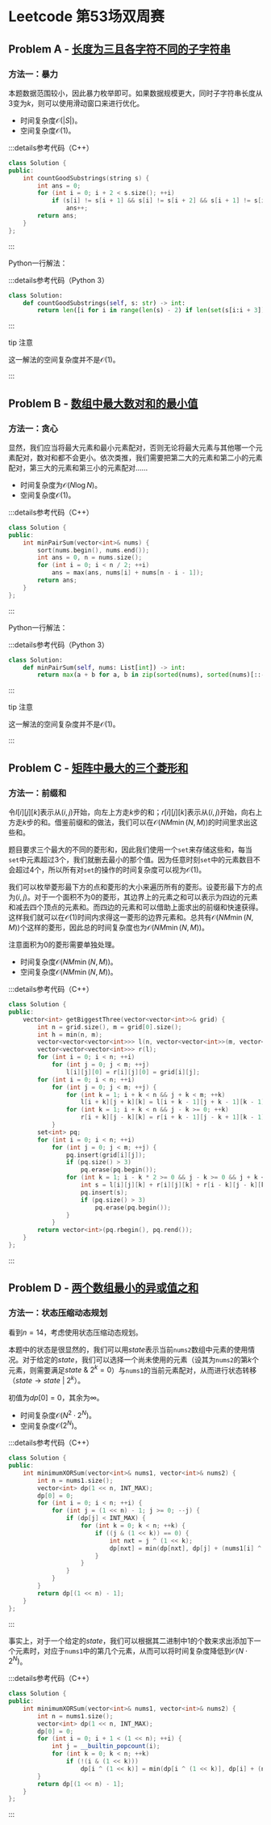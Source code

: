 # Leetcode 第53场双周赛

## Problem A - [长度为三且各字符不同的子字符串](https://leetcode.cn/problems/substrings-of-size-three-with-distinct-characters/)

### 方法一：暴力

本题数据范围较小，因此暴力枚举即可。如果数据规模更大，同时子字符串长度从$3$变为$k$，则可以使用滑动窗口来进行优化。

- 时间复杂度$\mathcal{O}(|S|)$。
- 空间复杂度$\mathcal{O}(1)$。

:::details参考代码（C++）

```cpp
class Solution {
public:
    int countGoodSubstrings(string s) {
        int ans = 0;
        for (int i = 0; i + 2 < s.size(); ++i)
            if (s[i] != s[i + 1] && s[i] != s[i + 2] && s[i + 1] != s[i + 2])
                ans++;
        return ans;
    }
};
```

:::

Python一行解法：

:::details参考代码（Python 3）

```python
class Solution:
    def countGoodSubstrings(self, s: str) -> int:
        return len([i for i in range(len(s) - 2) if len(set(s[i:i + 3])) == 3])
```

:::

tip 注意

这一解法的空间复杂度并不是$\mathcal{O}(1)$。

:::

## Problem B - [数组中最大数对和的最小值](https://leetcode.cn/problems/minimize-maximum-pair-sum-in-array/)

### 方法一：贪心

显然，我们应当将最大元素和最小元素配对，否则无论将最大元素与其他哪一个元素配对，数对和都不会更小。依次类推，我们需要把第二大的元素和第二小的元素配对，第三大的元素和第三小的元素配对……

- 时间复杂度为$\mathcal{O}(N\log N)$。
- 空间复杂度$\mathcal{O}(1)$。

:::details参考代码（C++）

```cpp
class Solution {
public:
    int minPairSum(vector<int>& nums) {
        sort(nums.begin(), nums.end());
        int ans = 0, n = nums.size();
        for (int i = 0; i < n / 2; ++i)
            ans = max(ans, nums[i] + nums[n - i - 1]);
        return ans;
    }
};
```

:::

Python一行解法：

:::details参考代码（Python 3）

```python
class Solution:
    def minPairSum(self, nums: List[int]) -> int:
        return max(a + b for a, b in zip(sorted(nums), sorted(nums)[::-1]))
```

:::

tip 注意

这一解法的空间复杂度并不是$\mathcal{O}(1)$。

:::

## Problem C - [矩阵中最大的三个菱形和](https://leetcode.cn/problems/get-biggest-three-rhombus-sums-in-a-grid/)

### 方法一：前缀和

令$l[i][j][k]$表示从$(i,j)$开始，向左上方走$k$步的和；$r[i][j][k]$表示从$(i,j)$开始，向右上方走$k$步的和。借鉴前缀和的做法，我们可以在$\mathcal{O}(NM\min(N,M))$的时间里求出这些和。

题目要求三个最大的不同的菱形和，因此我们使用一个`set`来存储这些和，每当`set`中元素超过$3$个，我们就删去最小的那个值。因为任意时刻`set`中的元素数目不会超过$4$个，所以所有对`set`的操作的时间复杂度可以视为$\mathcal{O}(1)$。

我们可以枚举菱形最下方的点和菱形的大小来遍历所有的菱形。设菱形最下方的点为$(i,j)$。对于一个面积不为$0$的菱形，其边界上的元素之和可以表示为四边的元素和减去四个顶点的元素和。而四边的元素和可以借助上面求出的前缀和快速获得。这样我们就可以在$\mathcal{O}(1)$时间内求得这一菱形的边界元素和。总共有$\mathcal{O}(NM\min(N,M))$个这样的菱形，因此总的时间复杂度也为$\mathcal{O}(NM\min(N,M))$。

注意面积为$0$的菱形需要单独处理。

- 时间复杂度$\mathcal{O}(NM\min(N,M))$。
- 空间复杂度$\mathcal{O}(NM\min(N,M))$。

:::details参考代码（C++）

```cpp
class Solution {
public:
    vector<int> getBiggestThree(vector<vector<int>>& grid) {
        int n = grid.size(), m = grid[0].size();
        int h = min(n, m);
        vector<vector<vector<int>>> l(n, vector<vector<int>>(m, vector<int>(h)));
        vector<vector<vector<int>>> r(l);
        for (int i = 0; i < n; ++i)
            for (int j = 0; j < m; ++j)
                l[i][j][0] = r[i][j][0] = grid[i][j];
        for (int i = 0; i < n; ++i)
            for (int j = 0; j < m; ++j) {
                for (int k = 1; i + k < n && j + k < m; ++k)
                    l[i + k][j + k][k] = l[i + k - 1][j + k - 1][k - 1] + grid[i + k][j + k]; 
                for (int k = 1; i + k < n && j - k >= 0; ++k)
                    r[i + k][j - k][k] = r[i + k - 1][j - k + 1][k - 1] + grid[i + k][j - k];
            }
        set<int> pq;
        for (int i = 0; i < n; ++i)
            for (int j = 0; j < m; ++j) {
                pq.insert(grid[i][j]);
                if (pq.size() > 3)
                    pq.erase(pq.begin());
                for (int k = 1; i - k * 2 >= 0 && j - k >= 0 && j + k < m; ++k) {
                    int s = l[i][j][k] + r[i][j][k] + r[i - k][j - k][k] + l[i - k][j + k][k] - grid[i][j] - grid[i - k][j - k] - grid[i - k][j + k] - grid[i - 2 * k][j];
                    pq.insert(s);
                    if (pq.size() > 3)
                        pq.erase(pq.begin());
                }
            }
        return vector<int>(pq.rbegin(), pq.rend());
    }
};
```

:::

## Problem D - [两个数组最小的异或值之和](https://leetcode.cn/problems/minimum-xor-sum-of-two-arrays/)

### 方法一：状态压缩动态规划

看到$n=14$，考虑使用状态压缩动态规划。

本题中的状态是很显然的，我们可以用$state$表示当前`nums2`数组中元素的使用情况。对于给定的$state$，我们可以选择一个尚未使用的元素（设其为`nums2`的第$k$个元素，则需要满足$state\ \&\ 2^k=0$）与`nums1`的当前元素配对，从而进行状态转移（$state\rightarrow state\ |\ 2^k$）。

初值为$dp[0]=0$，其余为$\infty$。

- 时间复杂度$\mathcal{O}(N^2\cdot2^N)$。
- 空间复杂度$\mathcal{O}(2^N)$。

:::details参考代码（C++）

```cpp
class Solution {
public:
    int minimumXORSum(vector<int>& nums1, vector<int>& nums2) {
        int n = nums1.size();
        vector<int> dp(1 << n, INT_MAX);
        dp[0] = 0;
        for (int i = 0; i < n; ++i) {
            for (int j = (1 << n) - 1; j >= 0; --j) {
                if (dp[j] < INT_MAX) {
                    for (int k = 0; k < n; ++k) {
                        if ((j & (1 << k)) == 0) {
                            int nxt = j ^ (1 << k);
                            dp[nxt] = min(dp[nxt], dp[j] + (nums1[i] ^ nums2[k]));
                        }
                    }
                }
            }
        }
        return dp[(1 << n) - 1];
    }
};
```

:::

事实上，对于一个给定的$state$，我们可以根据其二进制中$1$的个数来求出添加下一个元素时，对应于`nums1`中的第几个元素，从而可以将时间复杂度降低到$\mathcal{O}(N\cdot2^N)$。

:::details参考代码（C++）

```cpp
class Solution {
public:
    int minimumXORSum(vector<int>& nums1, vector<int>& nums2) {
        int n = nums1.size();
        vector<int> dp(1 << n, INT_MAX);
        dp[0] = 0;
        for (int i = 0; i + 1 < (1 << n); ++i) {
            int j = __builtin_popcount(i);
            for (int k = 0; k < n; ++k)
                if (!(i & (1 << k)))
                    dp[i ^ (1 << k)] = min(dp[i ^ (1 << k)], dp[i] + (nums1[j] ^ nums2[k]));
        }
        return dp[(1 << n) - 1];
    }
};
```

:::
